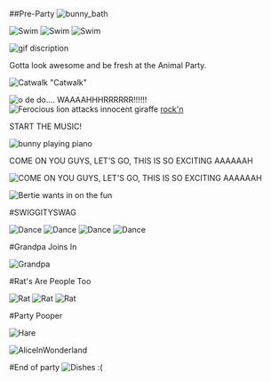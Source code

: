 <!--begin team ponies-->

<!--end team ponies-->
<!--begin team bunnies-->
##Pre-Party
![bunny_bath](http://media.giphy.com/media/iDetu21VhxHtC/giphy.gif)

![Swim](http://38.media.tumblr.com/951886b5f12b160712c3fab713d064b4/tumblr_mqfzqnqiBG1qdretoo1_250.gif)
![Swim](http://37.media.tumblr.com/ae972614821b628d54cd82231744da9d/tumblr_mqfzqnqiBG1qdretoo3_250.gif)
![Swim](http://33.media.tumblr.com/ab203d13012636dcf25a1a886d65bea4/tumblr_mqfzqnqiBG1qdretoo2_250.gif)

![gif discription](http://media.giphy.com/media/z9tqT8hiuaNvG/giphy.gif)


Gotta look awesome and be fresh at the Animal Party.

![Catwalk](http://33.media.tumblr.com/b2e29fce0f7d3f5f4d86269300f90692/tumblr_my0o0iI7Yc1qay0t7o1_400.gif)
"Catwalk"

![o de do.... WAAAAHHHRRRRRR!!!!!!](http://i.imgur.com/EEFZqeM.gif)
![Ferocious lion attacks innocent giraffe](http://37.media.tumblr.com/0953f89a47a72134c548a0a04245dcca/tumblr_n3nxehRDS91qljj91o1_400.gif)
[rock'n](http://gph.is/12Bl7aD)



START THE MUSIC!

![bunny playing piano](http://media.giphy.com/media/H6JLWp6x8Cnio/giphy.gif)

COME ON YOU GUYS, LET'S GO, THIS IS SO EXCITING AAAAAAH

![COME ON YOU GUYS, LET'S GO, THIS IS SO EXCITING AAAAAAH](http://media.giphy.com/media/K1SCAduBtyabe/giphy.gif)

![Bertie wants in on the fun](https://pbs.twimg.com/media/BkW-qN8CAAE2kDA.jpg)

#SWIGGITYSWAG

![Dance](http://www.flappytclown.com/theShow/ATheshow_files/image004.gif)
![Dance](http://www.gokpop.com/i1/avatars/2/akredlm-o8d.gif)
![Dance](http://www.mobileapples.com/Assets/Content/Screensavers/anime3129.gif)
![Dance](http://fc07.deviantart.net/fs70/f/2013/242/e/3/bunny_dancing_gif__click_on_it____by_hyperndepressed-d6jvllg.gif)

#Grandpa Joins In

![Grandpa](http://i.imgur.com/6tFau.gif)

#Rat's Are People Too

![Rat](http://38.media.tumblr.com/4f8709925f64b0d7d999ca2edab35be4/tumblr_n3imy2nhML1r195ndo1_400.gif)
![Rat](http://38.media.tumblr.com/f225816d6a716654570ea25a5208c516/tumblr_n1m6qmnrVo1shs94bo1_400.gif)
![Rat](http://38.media.tumblr.com/e19f9f0181a9b04fea3e09e713f5d33e/tumblr_mso9qkTduu1raafdzo1_400.gif)

#Party Pooper

![Hare](http://i.imgur.com/JwnuH9C.gif)

![AliceInWonderland](http://25.media.tumblr.com/tumblr_mdaykaH9hk1qc3nxxo2_250.gif)


#End of party
![Dishes :(](http://i.imgur.com/aL48gx1.gif)
<!--end team bunnies-->
<!--begin team tigers-->

<!--end team tigers-->
<!--begin team alpacas-->

<!--end team alpacas-->
<!--begin team ducks-->

<!--end team ducks-->
